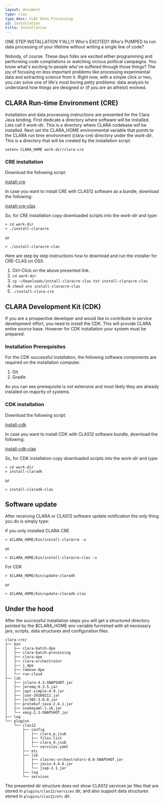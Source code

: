 ```yaml
---
layout: document
type: clas
type_desc: CLAS Data Processing
id: installation
title: Installation
---
```


ONE STEP INSTALLATION Y'ALL!!! Who's EXCITED?
Who's PUMPED to run data processing of your lifetime
without writing a single line of code?

Nobody, of course.
These days folks are excited either programming
and performing code compilations
or watching vicious political campaigns.
You know what's exciting to people who've suffered through those things?
The joy of focusing on less important problems
like processing experimental data and extracting science from it.
Right now, with a simple click or two,
you can solve one of life's most boring petty problems:
data analysis to understand how things are designed
or (if you are an atheist) evolved.

## CLARA Run-time Environment (CRE)

Installation and data processing instructions are presented
for the Clara Java binding.
First dedicate a directory where software will be installed.
Lets call it *work-dir*.
This is a directory where CLARA codebase will be installed.
Next set the CLARA\_HOME environmental variable that points
to the CLARA run time environment (clara-cre) directory under the *work-dir*.
This is a directory that will be created by the installation script.

<div class="note info">
<code>setenv CLARA_HOME <em>work-dir</em>/clara-cre</code>
</div>

### CRE installation

Download the following script:

<div class="download">
  <a href="{{ site.baseurl }}/_downloads/install-claracre">install-cre</a>
</div>

In case you want to install CRE with CLAS12 software as a bundle,
download the following:

<div class="download" id="hack">
  <a href="{{ site.baseurl }}/_downloads/install-claracre-clas">install-cre-clas</a>
</div>

So, for CRE installation copy downloaded scripts into the *work-dir* and type:

```
> cd work-dir
> ./install-claracre
```

or

```
> ./install-claracre-clas
```

<p></p>
<div class="note info">
Here are step by step instructions how to download and run the installer
for CRE-CLAS on OSX.
</div>

1.  Ctrl-Click on the above presented link.
2.  <code class="highlighter-rouge">cd <em>work-dir</em></code>
3.  `cp ~/Downloads/install-claracre-clas.txt install-claracre-clas`
4.  `chmod a+x install-claracre-clas`
5.  `./install-clara-cre`

## CLARA Development Kit (CDK)

If you are a prospective developer and would like to contribute in service
development effort, you need to install the CDK.
This will provide CLARA entire source base.
However for CDK installation your system must be prepared.

### Installation Prerequisites

For the CDK successful installation,
the following software components are required on the installation computer.

1.  Git
2.  Gradle

As you can see prerequisite is not extensive
and most likely they are already installed on majority of systems.

### CDK installation

Download the following script:

<div class="download">
  <a href="{{ site.baseurl }}/_downloads/install-claradk">install-cdk</a>
</div>

In case you want to install CDK with CLAS12 software bundle,
download the following:

<div class="download">
  <a href="{{ site.baseurl }}/_downloads/install-claradk-clas">install-cdk-clas</a>
</div>

So, for CDK installation copy downloaded scripts into the *work-dir* and type:

```
> cd work-dir
> install-claradk
```

or

```
> install-claradk-clas
```

## Software update

After receiving CLARA or CLAS12 software update notification
the only thing you do is simply type:

If you only installed CLARA CRE

```
> $CLARA_HOME/bin/install-claracre -u
```

or

```
> $CLARA_HOME/bin/install-claracre-clas -u
```

For CDK

```
> $CLARA_HOME/bin/update-claradk
```
or

```
> $CLARA_HOME/bin/update-claradk-clas
```

## Under the hood

After the successful installation steps you will get a structured directory
pointed by the \$CLARA\_HOME env variable furnished with all necessary
jars, scripts, data structures and configuration files.

```
clara-cre/
├── bin
│   ├── clara-batch-dpe
│   ├── clara-batch-processing
│   ├── clara-dpe
│   ├── clara-orchestrator
│   ├── j_dpe
│   ├── remove-dpe
│   └── run-cloud
├── lib
│   ├── jclara-4.3-SNAPSHOT.jar
│   ├── jeromq-0.3.5.jar
│   ├── jopt-simple-4.9.jar
│   ├── json-20160212.jar
│   ├── jsr305-3.0.0.jar
│   ├── protobuf-java-2.6.1.jar
│   ├── snakeyaml-1.16.jar
│   └── xmsg-2.3-SNAPSHOT.jar
├── log
└── plugins
    └── clas12
        ├── config
        │   ├── clara_p.jsub
        │   ├── files.list
        │   ├── clara_d.jsub
        │   └── services.yaml
        ├── etc
        ├── lib
        │   ├── clasrec-orchestrators-0.8-SNAPSHOT.jar
        │   ├── jevio-4.4.6.jar
        │   └── jsap-2.1.jar
        ├── log
        └── services
```

The presented dir structure does not show CLAS12 services jar files
that are stored in `plugins/clas12/services` dir,
and also support data structures stored in `plugins/clas12/etc` dir.
